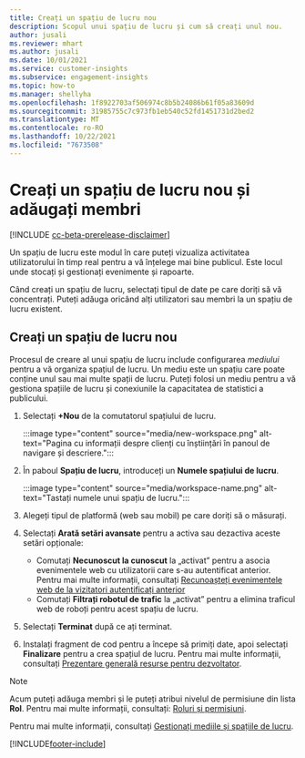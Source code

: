 ```yaml
---
title: Creați un spațiu de lucru nou
description: Scopul unui spațiu de lucru și cum să creați unul nou.
author: jusali
ms.reviewer: mhart
ms.author: jusali
ms.date: 10/01/2021
ms.service: customer-insights
ms.subservice: engagement-insights
ms.topic: how-to
ms.manager: shellyha
ms.openlocfilehash: 1f8922703af506974c8b5b24086b61f05a83609d
ms.sourcegitcommit: 31985755c7c973fb1eb540c52fd1451731d2bed2
ms.translationtype: MT
ms.contentlocale: ro-RO
ms.lasthandoff: 10/22/2021
ms.locfileid: "7673508"
---
```

# <a name="create-a-new-workspace-and-add-members"></a>Creați un spațiu de lucru nou și adăugați membri

[!INCLUDE [cc-beta-prerelease-disclaimer](includes/cc-beta-prerelease-disclaimer.md)]

Un spațiu de lucru este modul în care puteți vizualiza activitatea utilizatorului în timp real pentru a vă înțelege mai bine publicul. Este locul unde stocați și gestionați evenimente și rapoarte.

Când creați un spațiu de lucru, selectați tipul de date pe care doriți să vă concentrați. Puteți adăuga oricând alți utilizatori sau membri la un spațiu de lucru existent. 

## <a name="create-a-new-workspace"></a>Creați un spațiu de lucru nou

Procesul de creare al unui spațiu de lucru include configurarea *mediului* pentru a vă organiza spațiul de lucru. Un mediu este un spațiu care poate conține unul sau mai multe spații de lucru. Puteți folosi un mediu pentru a vă gestiona spațiile de lucru și conexiunile la capacitatea de statistici a publicului.

1. Selectați **+Nou** de la comutatorul spațiului de lucru.

   :::image type="content" source="media/new-workspace.png" alt-text="Pagina cu informații despre clienți cu înștiințări în panoul de navigare și descriere.":::

1. În paboul **Spațiu de lucru**, introduceți un **Numele spațiului de lucru**.

   :::image type="content" source="media/workspace-name.png" alt-text="Tastați numele unui spațiu de lucru.":::

1. Alegeți tipul de platformă (web sau mobil) pe care doriți să o măsurați.

1. Selectați **Arată setări avansate** pentru a activa sau dezactiva aceste setări opționale:

   - Comutați **Necunoscut la cunoscut** la „activat” pentru a asocia evenimentele web cu utilizatorii care s-au autentificat anterior. Pentru mai multe informații, consultați [Recunoașteți evenimentele web de la vizitatori autentificați anterior](unknown-to-known.md)
   - Comutați **Filtrați robotul de trafic** la „activat” pentru a elimina traficul web de roboți pentru acest spațiu de lucru. 

1. Selectați **Terminat** după ce ați terminat. 

1. Instalați fragment de cod pentru a începe să primiți date, apoi selectați **Finalizare** pentru a crea spațiul de lucru. Pentru mai multe informații, consultați [Prezentare generală resurse pentru dezvoltator](developer-resources.md).

> [!NOTE]
> Acum puteți adăuga membri și le puteți atribui nivelul de permisiune din lista **Rol**. Pentru mai multe informații, consultați: [Roluri și permisiuni](user-roles.md). 

Pentru mai multe informații, consultați [Gestionați mediile și spațiile de lucru](manage-environments-workspaces.md).


[!INCLUDE[footer-include](../includes/footer-banner.md)]
